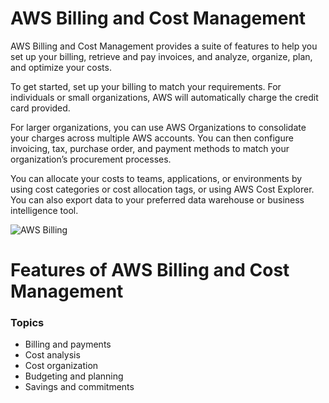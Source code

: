 # AWS Billing and Cost Management

AWS Billing and Cost Management provides a suite of features to help you set up your billing, retrieve and pay invoices, and analyze, organize, plan, and optimize your costs.

To get started, set up your billing to match your requirements. For individuals or small organizations, AWS will automatically charge the credit card provided.

For larger organizations, you can use AWS Organizations to consolidate your charges across multiple AWS accounts. You can then configure invoicing, tax, purchase order, and payment methods to match your organization’s procurement processes.

You can allocate your costs to teams, applications, or environments by using cost categories or cost allocation tags, or using AWS Cost Explorer. You can also export data to your preferred data warehouse or business intelligence tool.

![AWS Billing](assets/image.png)

# Features of AWS Billing and Cost Management

### Topics
- Billing and payments
- Cost analysis
- Cost organization
- Budgeting and planning
- Savings and commitments